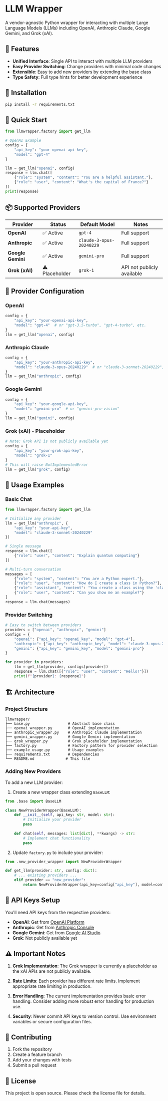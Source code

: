 # LLM Wrapper

A vendor-agnostic Python wrapper for interacting with multiple Large Language Models (LLMs) including OpenAI, Anthropic Claude, Google Gemini, and Grok (xAI).

## 🚀 Features

- **Unified Interface**: Single API to interact with multiple LLM providers
- **Easy Provider Switching**: Change providers with minimal code changes
- **Extensible**: Easy to add new providers by extending the base class
- **Type Safety**: Full type hints for better development experience

## 🔧 Installation

```bash
pip install -r requirements.txt
```

## 🚀 Quick Start

```python
from llmwrapper.factory import get_llm

# OpenAI Example
config = {
    "api_key": "your-openai-api-key",
    "model": "gpt-4"
}

llm = get_llm("openai", config)
response = llm.chat([
    {"role": "system", "content": "You are a helpful assistant."},
    {"role": "user", "content": "What's the capital of France?"}
])
print(response)
```

## 📦 Supported Providers

| Provider | Status | Default Model | Notes |
|----------|--------|---------------|-------|
| **OpenAI** | ✅ Active | `gpt-4` | Full support |
| **Anthropic** | ✅ Active | `claude-3-opus-20240229` | Full support |
| **Google Gemini** | ✅ Active | `gemini-pro` | Full support |
| **Grok (xAI)** | ⚠️ Placeholder | `grok-1` | API not publicly available |

## 🔧 Provider Configuration

### OpenAI
```python
config = {
    "api_key": "your-openai-api-key",
    "model": "gpt-4"  # or "gpt-3.5-turbo", "gpt-4-turbo", etc.
}
llm = get_llm("openai", config)
```

### Anthropic Claude
```python
config = {
    "api_key": "your-anthropic-api-key",
    "model": "claude-3-opus-20240229"  # or "claude-3-sonnet-20240229", etc.
}
llm = get_llm("anthropic", config)
```

### Google Gemini
```python
config = {
    "api_key": "your-google-api-key",
    "model": "gemini-pro"  # or "gemini-pro-vision"
}
llm = get_llm("gemini", config)
```

### Grok (xAI) - Placeholder
```python
# Note: Grok API is not publicly available yet
config = {
    "api_key": "your-grok-api-key",
    "model": "grok-1"
}
# This will raise NotImplementedError
llm = get_llm("grok", config)
```

## 📖 Usage Examples

### Basic Chat
```python
from llmwrapper.factory import get_llm

# Initialize any provider
llm = get_llm("anthropic", {
    "api_key": "your-api-key",
    "model": "claude-3-sonnet-20240229"
})

# Single message
response = llm.chat([
    {"role": "user", "content": "Explain quantum computing"}
])

# Multi-turn conversation
messages = [
    {"role": "system", "content": "You are a Python expert."},
    {"role": "user", "content": "How do I create a class in Python?"},
    {"role": "assistant", "content": "You create a class using the 'class' keyword..."},
    {"role": "user", "content": "Can you show me an example?"}
]
response = llm.chat(messages)
```

### Provider Switching
```python
# Easy to switch between providers
providers = ["openai", "anthropic", "gemini"]
configs = {
    "openai": {"api_key": "openai_key", "model": "gpt-4"},
    "anthropic": {"api_key": "anthropic_key", "model": "claude-3-opus-20240229"},
    "gemini": {"api_key": "gemini_key", "model": "gemini-pro"}
}

for provider in providers:
    llm = get_llm(provider, configs[provider])
    response = llm.chat([{"role": "user", "content": "Hello!"}])
    print(f"{provider}: {response}")
```

## 🏗️ Architecture

### Project Structure
```
llmwrapper/
├── base.py                 # Abstract base class
├── openai_wrapper.py       # OpenAI implementation
├── anthropic_wrapper.py    # Anthropic Claude implementation
├── gemini_wrapper.py       # Google Gemini implementation
├── grok_wrapper.py         # Grok placeholder implementation
├── factory.py              # Factory pattern for provider selection
├── example_usage.py        # Usage examples
├── requirements.txt        # Dependencies
└── README.md              # This file
```

### Adding New Providers

To add a new LLM provider:

1. Create a new wrapper class extending `BaseLLM`:
```python
from .base import BaseLLM

class NewProviderWrapper(BaseLLM):
    def __init__(self, api_key: str, model: str):
        # Initialize your provider
        pass
    
    def chat(self, messages: list[dict], **kwargs) -> str:
        # Implement chat functionality
        pass
```

2. Update `factory.py` to include your provider:
```python
from .new_provider_wrapper import NewProviderWrapper

def get_llm(provider: str, config: dict):
    # ... existing providers ...
    elif provider == "new_provider":
        return NewProviderWrapper(api_key=config["api_key"], model=config.get("model", "default-model"))
```

## 🔐 API Keys Setup

You'll need API keys from the respective providers:

- **OpenAI**: Get from [OpenAI Platform](https://platform.openai.com/api-keys)
- **Anthropic**: Get from [Anthropic Console](https://console.anthropic.com/)
- **Google Gemini**: Get from [Google AI Studio](https://makersuite.google.com/app/apikey)
- **Grok**: Not publicly available yet

## ⚠️ Important Notes

1. **Grok Implementation**: The Grok wrapper is currently a placeholder as the xAI APIs are not publicly available.

2. **Rate Limits**: Each provider has different rate limits. Implement appropriate rate limiting in production.

3. **Error Handling**: The current implementation provides basic error handling. Consider adding more robust error handling for production use.

4. **Security**: Never commit API keys to version control. Use environment variables or secure configuration files.

## 🤝 Contributing

1. Fork the repository
2. Create a feature branch
3. Add your changes with tests
4. Submit a pull request

## 📄 License

This project is open source. Please check the license file for details.
